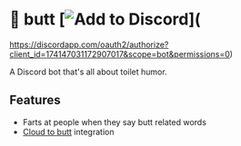 # 💩 butt [![Add to Discord](https://img.shields.io/badge/Add%20to-Discord-7289da.svg)](
https://discordapp.com/oauth2/authorize?client_id=174147031172907017&scope=bot&permissions=0)

A Discord bot that's all about toilet humor.

## Features

- Farts at people when they say butt related words
- [Cloud to butt](https://chrome.google.com/webstore/detail/cloud-to-butt-plus/apmlngnhgbnjpajelfkmabhkfapgnoai) integration
